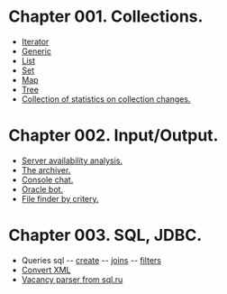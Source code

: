  **Chapter 001. Collections.**
==================================
- [Iterator](https://github.com/ilya-as/job4j/tree/master/chapter_001/src/main/java/ru/job4j/iterator)
- [Generic](https://github.com/ilya-as/job4j/tree/master/chapter_001/src/main/java/ru/job4j/generic)
- [List](https://github.com/ilya-as/job4j/tree/master/chapter_001/src/main/java/ru/job4j/list)
- [Set](https://github.com/ilya-as/job4j/tree/master/chapter_001/src/main/java/ru/job4j/set)
- [Map](https://github.com/ilya-as/job4j/tree/master/chapter_001/src/main/java/ru/job4j/map)
- [Tree](https://github.com/ilya-as/job4j/tree/master/chapter_001/src/main/java/ru/job4j/tree)
- [Collection of statistics on collection changes.](https://github.com/ilya-as/job4j/tree/master/chapter_001/src/main/java/ru/job4j/statistic)


 **Chapter 002. Input/Output.**
==================================
- [Server availability analysis.](https://github.com/ilya-as/job4j/blob/master/chapter_002/src/main/java/ru/job4j/io/Analizy.java)
- [The archiver.](https://github.com/ilya-as/job4j/tree/master/chapter_002/src/main/java/ru/job4j/io/archive)
- [Console chat.](https://github.com/ilya-as/job4j/blob/master/chapter_002/src/main/java/ru/job4j/io/ConsoleChat.java)
- [Oracle bot.](https://github.com/ilya-as/job4j/tree/master/chapter_002/src/main/java/ru/job4j/socket)
- [File finder by critery.](https://github.com/ilya-as/job4j/tree/master/chapter_002/src/main/java/ru/job4j/exam)


**Chapter 003. SQL, JDBC.**
==================================
- Queries sql -- [create](https://github.com/ilya-as/job4j/tree/master/chapter_003/src/main/java/ru/job4j/crud) -- [joins](https://github.com/ilya-as/job4j/blob/master/chapter_003/src/main/java/ru/job4j/joins/car_catalog.sql) -- [filters](https://github.com/ilya-as/job4j/blob/master/chapter_003/src/main/java/ru/job4j/query/filters.sql)
- [Convert XML](https://github.com/ilya-as/job4j/tree/master/chapter_003/src/main/java/ru/job4j/jdbc/xmlxslt)
- [Vacancy parser from sql.ru](https://github.com/ilya-as/job4j/tree/master/chapter_003/src/main/java/ru/job4j/parser)
   
  
 
 
 

